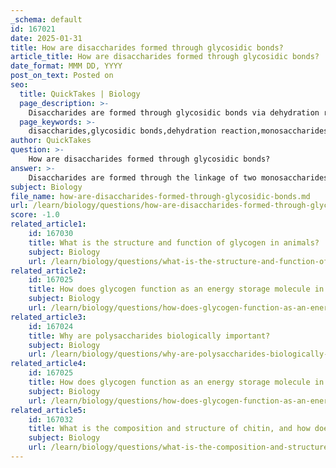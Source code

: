 ```yaml
---
_schema: default
id: 167021
date: 2025-01-31
title: How are disaccharides formed through glycosidic bonds?
article_title: How are disaccharides formed through glycosidic bonds?
date_format: MMM DD, YYYY
post_on_text: Posted on
seo:
  title: QuickTakes | Biology
  page_description: >-
    Disaccharides are formed through glycosidic bonds via dehydration reactions between monosaccharides, playing vital roles in biological functions and energy storage.
  page_keywords: >-
    disaccharides,glycosidic bonds,dehydration reaction,monosaccharides,sucrose,lactose,maltose,alpha glycosidic bond,beta glycosidic bond,energy storage,biological systems
author: QuickTakes
question: >-
    How are disaccharides formed through glycosidic bonds?
answer: >-
    Disaccharides are formed through the linkage of two monosaccharides via a glycosidic bond, which is established through a dehydration reaction. During this process, a water molecule is removed as the two monosaccharides combine. This reaction is crucial for the formation of various disaccharides, which serve important functions in biological systems.\n\nFor example, common disaccharides include:\n\n- **Sucrose**: Formed from glucose and fructose.\n- **Lactose**: Composed of glucose and galactose.\n- **Maltose**: Made up of two glucose molecules.\n\nThe type of glycosidic bond formed can vary, leading to different structural properties and functions. Glycosidic bonds can be classified as either alpha (α) or beta (β), which influences the digestibility and functionality of the resulting carbohydrate. For instance, alpha glycosidic bonds are found in starch, allowing for energy storage, while beta glycosidic bonds are present in cellulose, providing structural support in plant cell walls.\n\nIn summary, disaccharides are synthesized through dehydration reactions that create glycosidic bonds between monosaccharides, playing vital roles in energy transport and storage in living organisms.
subject: Biology
file_name: how-are-disaccharides-formed-through-glycosidic-bonds.md
url: /learn/biology/questions/how-are-disaccharides-formed-through-glycosidic-bonds
score: -1.0
related_article1:
    id: 167030
    title: What is the structure and function of glycogen in animals?
    subject: Biology
    url: /learn/biology/questions/what-is-the-structure-and-function-of-glycogen-in-animals
related_article2:
    id: 167025
    title: How does glycogen function as an energy storage molecule in animals?
    subject: Biology
    url: /learn/biology/questions/how-does-glycogen-function-as-an-energy-storage-molecule-in-animals
related_article3:
    id: 167024
    title: Why are polysaccharides biologically important?
    subject: Biology
    url: /learn/biology/questions/why-are-polysaccharides-biologically-important
related_article4:
    id: 167025
    title: How does glycogen function as an energy storage molecule in animals?
    subject: Biology
    url: /learn/biology/questions/how-does-glycogen-function-as-an-energy-storage-molecule-in-animals
related_article5:
    id: 167032
    title: What is the composition and structure of chitin, and how does it function in fungi and arthropods?
    subject: Biology
    url: /learn/biology/questions/what-is-the-composition-and-structure-of-chitin-and-how-does-it-function-in-fungi-and-arthropods
---
```


&nbsp;